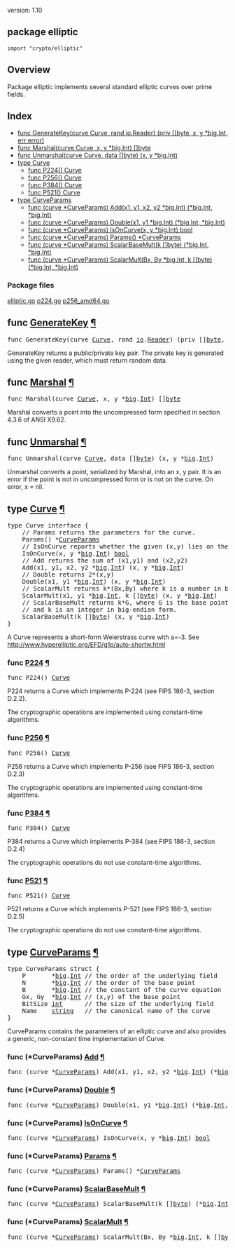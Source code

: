 version: 1.10
## package elliptic

  `import "crypto/elliptic"`

## Overview

Package elliptic implements several standard elliptic curves over prime fields.

## Index

- [func GenerateKey(curve Curve, rand io.Reader) (priv []byte, x, y *big.Int, err error)](#GenerateKey)
- [func Marshal(curve Curve, x, y *big.Int) []byte](#Marshal)
- [func Unmarshal(curve Curve, data []byte) (x, y *big.Int)](#Unmarshal)
- [type Curve](#Curve)
  - [func P224() Curve](#P224)
  - [func P256() Curve](#P256)
  - [func P384() Curve](#P384)
  - [func P521() Curve](#P521)
- [type CurveParams](#CurveParams)
  - [func (curve *CurveParams) Add(x1, y1, x2, y2 *big.Int) (*big.Int, *big.Int)](#CurveParams.Add)
  - [func (curve *CurveParams) Double(x1, y1 *big.Int) (*big.Int, *big.Int)](#CurveParams.Double)
  - [func (curve *CurveParams) IsOnCurve(x, y *big.Int) bool](#CurveParams.IsOnCurve)
  - [func (curve *CurveParams) Params() *CurveParams](#CurveParams.Params)
  - [func (curve *CurveParams) ScalarBaseMult(k []byte) (*big.Int, *big.Int)](#CurveParams.ScalarBaseMult)
  - [func (curve *CurveParams) ScalarMult(Bx, By *big.Int, k []byte) (*big.Int, *big.Int)](#CurveParams.ScalarMult)

### Package files
 [elliptic.go](//github.com/golang/go/blob/2ea7d3461bb41d0ae12b56ee52d43314bcdb97f9/src/crypto/elliptic/elliptic.go) [p224.go](//github.com/golang/go/blob/2ea7d3461bb41d0ae12b56ee52d43314bcdb97f9/src/crypto/elliptic/p224.go) [p256_amd64.go](//github.com/golang/go/blob/2ea7d3461bb41d0ae12b56ee52d43314bcdb97f9/src/crypto/elliptic/p256_amd64.go)

<h2 id="GenerateKey">func <a href="//github.com/golang/go/blob/2ea7d3461bb41d0ae12b56ee52d43314bcdb97f9/src/crypto/elliptic/elliptic.go#L266">GenerateKey</a>
    <a href="#GenerateKey">¶</a></h2>
<pre>func GenerateKey(curve <a href="#Curve">Curve</a>, rand <a href="/io/">io</a>.<a href="/io/#Reader">Reader</a>) (priv []<a href="/builtin/#byte">byte</a>, x, y *<a href="/math/big/">big</a>.<a href="/math/big/#Int">Int</a>, err <a href="/builtin/#error">error</a>)</pre>

GenerateKey returns a public/private key pair. The private key is generated
using the given reader, which must return random data.

<h2 id="Marshal">func <a href="//github.com/golang/go/blob/2ea7d3461bb41d0ae12b56ee52d43314bcdb97f9/src/crypto/elliptic/elliptic.go#L295">Marshal</a>
    <a href="#Marshal">¶</a></h2>
<pre>func Marshal(curve <a href="#Curve">Curve</a>, x, y *<a href="/math/big/">big</a>.<a href="/math/big/#Int">Int</a>) []<a href="/builtin/#byte">byte</a></pre>

Marshal converts a point into the uncompressed form specified in section 4.3.6
of ANSI X9.62.

<h2 id="Unmarshal">func <a href="//github.com/golang/go/blob/2ea7d3461bb41d0ae12b56ee52d43314bcdb97f9/src/crypto/elliptic/elliptic.go#L311">Unmarshal</a>
    <a href="#Unmarshal">¶</a></h2>
<pre>func Unmarshal(curve <a href="#Curve">Curve</a>, data []<a href="/builtin/#byte">byte</a>) (x, y *<a href="/math/big/">big</a>.<a href="/math/big/#Int">Int</a>)</pre>

Unmarshal converts a point, serialized by Marshal, into an x, y pair. It is an
error if the point is not in uncompressed form or is not on the curve. On error,
x = nil.

<h2 id="Curve">type <a href="//github.com/golang/go/blob/2ea7d3461bb41d0ae12b56ee52d43314bcdb97f9/src/crypto/elliptic/elliptic.go#L14">Curve</a>
    <a href="#Curve">¶</a></h2>
<pre>type Curve interface {
    <span class="comment">// Params returns the parameters for the curve.</span>
    Params() *<a href="#CurveParams">CurveParams</a>
    <span class="comment">// IsOnCurve reports whether the given (x,y) lies on the curve.</span>
    IsOnCurve(x, y *<a href="/math/big/">big</a>.<a href="/math/big/#Int">Int</a>) <a href="/builtin/#bool">bool</a>
    <span class="comment">// Add returns the sum of (x1,y1) and (x2,y2)</span>
    Add(x1, y1, x2, y2 *<a href="/math/big/">big</a>.<a href="/math/big/#Int">Int</a>) (x, y *<a href="/math/big/">big</a>.<a href="/math/big/#Int">Int</a>)
    <span class="comment">// Double returns 2*(x,y)</span>
    Double(x1, y1 *<a href="/math/big/">big</a>.<a href="/math/big/#Int">Int</a>) (x, y *<a href="/math/big/">big</a>.<a href="/math/big/#Int">Int</a>)
    <span class="comment">// ScalarMult returns k*(Bx,By) where k is a number in big-endian form.</span>
    ScalarMult(x1, y1 *<a href="/math/big/">big</a>.<a href="/math/big/#Int">Int</a>, k []<a href="/builtin/#byte">byte</a>) (x, y *<a href="/math/big/">big</a>.<a href="/math/big/#Int">Int</a>)
    <span class="comment">// ScalarBaseMult returns k*G, where G is the base point of the group</span>
    <span class="comment">// and k is an integer in big-endian form.</span>
    ScalarBaseMult(k []<a href="/builtin/#byte">byte</a>) (x, y *<a href="/math/big/">big</a>.<a href="/math/big/#Int">Int</a>)
}</pre>

A Curve represents a short-form Weierstrass curve with a=-3. See
http://www.hyperelliptic.org/EFD/g1p/auto-shortw.html

<h3 id="P224">func <a href="//github.com/golang/go/blob/2ea7d3461bb41d0ae12b56ee52d43314bcdb97f9/src/crypto/elliptic/p224.go#L31">P224</a>
    <a href="#P224">¶</a></h3>
<pre>func P224() <a href="#Curve">Curve</a></pre>

P224 returns a Curve which implements P-224 (see FIPS 186-3, section D.2.2).

The cryptographic operations are implemented using constant-time algorithms.

<h3 id="P256">func <a href="//github.com/golang/go/blob/2ea7d3461bb41d0ae12b56ee52d43314bcdb97f9/src/crypto/elliptic/elliptic.go#L367">P256</a>
    <a href="#P256">¶</a></h3>
<pre>func P256() <a href="#Curve">Curve</a></pre>

P256 returns a Curve which implements P-256 (see FIPS 186-3, section D.2.3)

The cryptographic operations are implemented using constant-time algorithms.

<h3 id="P384">func <a href="//github.com/golang/go/blob/2ea7d3461bb41d0ae12b56ee52d43314bcdb97f9/src/crypto/elliptic/elliptic.go#L375">P384</a>
    <a href="#P384">¶</a></h3>
<pre>func P384() <a href="#Curve">Curve</a></pre>

P384 returns a Curve which implements P-384 (see FIPS 186-3, section D.2.4)

The cryptographic operations do not use constant-time algorithms.

<h3 id="P521">func <a href="//github.com/golang/go/blob/2ea7d3461bb41d0ae12b56ee52d43314bcdb97f9/src/crypto/elliptic/elliptic.go#L383">P521</a>
    <a href="#P521">¶</a></h3>
<pre>func P521() <a href="#Curve">Curve</a></pre>

P521 returns a Curve which implements P-521 (see FIPS 186-3, section D.2.5)

The cryptographic operations do not use constant-time algorithms.

<h2 id="CurveParams">type <a href="//github.com/golang/go/blob/2ea7d3461bb41d0ae12b56ee52d43314bcdb97f9/src/crypto/elliptic/elliptic.go#L32">CurveParams</a>
    <a href="#CurveParams">¶</a></h2>
<pre>type CurveParams struct {
<span id="CurveParams.P"></span>    P       *<a href="/math/big/">big</a>.<a href="/math/big/#Int">Int</a> <span class="comment">// the order of the underlying field</span>
<span id="CurveParams.N"></span>    N       *<a href="/math/big/">big</a>.<a href="/math/big/#Int">Int</a> <span class="comment">// the order of the base point</span>
<span id="CurveParams.B"></span>    B       *<a href="/math/big/">big</a>.<a href="/math/big/#Int">Int</a> <span class="comment">// the constant of the curve equation</span>
<span id="CurveParams.Gx"></span>    Gx, Gy  *<a href="/math/big/">big</a>.<a href="/math/big/#Int">Int</a> <span class="comment">// (x,y) of the base point</span>
<span id="CurveParams.BitSize"></span>    BitSize <a href="/builtin/#int">int</a>      <span class="comment">// the size of the underlying field</span>
<span id="CurveParams.Name"></span>    Name    <a href="/builtin/#string">string</a>   <span class="comment">// the canonical name of the curve</span>
}</pre>

CurveParams contains the parameters of an elliptic curve and also provides a
generic, non-constant time implementation of Curve.

<h3 id="CurveParams.Add">func (*CurveParams) <a href="//github.com/golang/go/blob/2ea7d3461bb41d0ae12b56ee52d43314bcdb97f9/src/crypto/elliptic/elliptic.go#L92">Add</a>
    <a href="#CurveParams.Add">¶</a></h3>
<pre>func (curve *<a href="#CurveParams">CurveParams</a>) Add(x1, y1, x2, y2 *<a href="/math/big/">big</a>.<a href="/math/big/#Int">Int</a>) (*<a href="/math/big/">big</a>.<a href="/math/big/#Int">Int</a>, *<a href="/math/big/">big</a>.<a href="/math/big/#Int">Int</a>)</pre>


<h3 id="CurveParams.Double">func (*CurveParams) <a href="//github.com/golang/go/blob/2ea7d3461bb41d0ae12b56ee52d43314bcdb97f9/src/crypto/elliptic/elliptic.go#L176">Double</a>
    <a href="#CurveParams.Double">¶</a></h3>
<pre>func (curve *<a href="#CurveParams">CurveParams</a>) Double(x1, y1 *<a href="/math/big/">big</a>.<a href="/math/big/#Int">Int</a>) (*<a href="/math/big/">big</a>.<a href="/math/big/#Int">Int</a>, *<a href="/math/big/">big</a>.<a href="/math/big/#Int">Int</a>)</pre>


<h3 id="CurveParams.IsOnCurve">func (*CurveParams) <a href="//github.com/golang/go/blob/2ea7d3461bb41d0ae12b56ee52d43314bcdb97f9/src/crypto/elliptic/elliptic.go#L45">IsOnCurve</a>
    <a href="#CurveParams.IsOnCurve">¶</a></h3>
<pre>func (curve *<a href="#CurveParams">CurveParams</a>) IsOnCurve(x, y *<a href="/math/big/">big</a>.<a href="/math/big/#Int">Int</a>) <a href="/builtin/#bool">bool</a></pre>


<h3 id="CurveParams.Params">func (*CurveParams) <a href="//github.com/golang/go/blob/2ea7d3461bb41d0ae12b56ee52d43314bcdb97f9/src/crypto/elliptic/elliptic.go#L41">Params</a>
    <a href="#CurveParams.Params">¶</a></h3>
<pre>func (curve *<a href="#CurveParams">CurveParams</a>) Params() *<a href="#CurveParams">CurveParams</a></pre>


<h3 id="CurveParams.ScalarBaseMult">func (*CurveParams) <a href="//github.com/golang/go/blob/2ea7d3461bb41d0ae12b56ee52d43314bcdb97f9/src/crypto/elliptic/elliptic.go#L258">ScalarBaseMult</a>
    <a href="#CurveParams.ScalarBaseMult">¶</a></h3>
<pre>func (curve *<a href="#CurveParams">CurveParams</a>) ScalarBaseMult(k []<a href="/builtin/#byte">byte</a>) (*<a href="/math/big/">big</a>.<a href="/math/big/#Int">Int</a>, *<a href="/math/big/">big</a>.<a href="/math/big/#Int">Int</a>)</pre>


<h3 id="CurveParams.ScalarMult">func (*CurveParams) <a href="//github.com/golang/go/blob/2ea7d3461bb41d0ae12b56ee52d43314bcdb97f9/src/crypto/elliptic/elliptic.go#L241">ScalarMult</a>
    <a href="#CurveParams.ScalarMult">¶</a></h3>
<pre>func (curve *<a href="#CurveParams">CurveParams</a>) ScalarMult(Bx, By *<a href="/math/big/">big</a>.<a href="/math/big/#Int">Int</a>, k []<a href="/builtin/#byte">byte</a>) (*<a href="/math/big/">big</a>.<a href="/math/big/#Int">Int</a>, *<a href="/math/big/">big</a>.<a href="/math/big/#Int">Int</a>)</pre>



